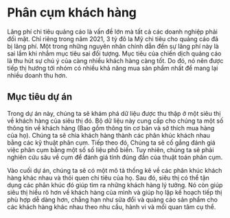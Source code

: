 # Phân cụm khách hàng
Lãng phí chi tiêu quảng cáo là vấn đề lớn mà tất cả các doanh nghiệp phải đối mặt. Chỉ riêng trong năm 2021, 3 tỷ đô la Mỹ chi tiêu cho quảng cáo đã bị lãng phí. Một trong những nguyên nhân chính dẫn đến sự lãng phí này là sai lầm khi nhắm mục tiêu sai đối tượng. Mục tiêu của chiến dịch quảng cáo là thu hút sự chú ý của càng nhiều khách hàng càng tốt. Do đó, nó nên được tiếp thị hướng tới nhóm có nhiều khả năng mua sản phẩm nhất để mang lại nhiều doanh thu hơn.

## Mục tiêu dự án

Trong dự án này, chúng ta sẽ khám phá dữ liệu được thu thập ở một siêu thị về khách hàng của siêu thị đó. Bộ dữ liệu này cung cấp cho chúng ta một số thông tin về khách hàng (Bao gồm thông tin cơ bản và sở thích mua hàng của họ). Chúng ta sẽ chia khách hàng thành các phân khúc khách nhau bằng các kỹ thuật phân cụm. Tiếp theo đó, Chúng ta sẽ cố gắng đánh giá việc phân cụm bằng một số số liệu phổ biến. Tuy nhiên, chúng ta sẽ phải nghiên cứu sâu về cụm để đánh giá tính đúng đắn của thuật toán phân cụm.

Vào cuối dự án, chúng ta sẽ có một mô tả thống kê về các phân khúc khách hàng khác nhau và thói quen chi tiêu của họ. Sau đó, siêu thị có thể tận dụng các phân khúc đó giúp tìm ra những khách hàng lý tưởng. Nó còn giúp siêu thị hiểu rõ hơn về khách hàng của mình và giúp họ lập kế hoạch tiếp thị phù hợp dễ dàng hơn, chẳng hạn như sửa đổi và quảng cáo sản phẩm cho các khách hàng khác nhau theo nhu cầu, hành vi và mối quan tâm cụ thể.
